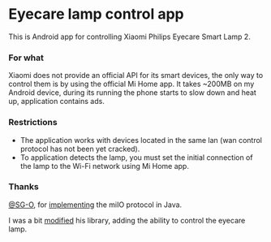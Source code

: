 # Eyecare lamp control app

This is Android app for controlling Xiaomi Philips Eyecare Smart Lamp 2.

### For what
Xiaomi does not provide an official API for its smart devices, the only way to control them is by using the official Mi Home app.
It takes ~200MB on my Android device, during its running the phone starts to slow down and heat up, application contains ads.

### Restrictions
- The application works with devices located in the same lan (wan control protocol has not been yet cracked).
- To application detects the lamp, you must set the initial connection of the lamp to the Wi-Fi network using Mi Home app.

### Thanks
[@SG-O](https://github.com/SG-O), for [implementing](https://github.com/SG-O/miIO) the miIO protocol in Java.

I was a bit [modified](https://github.com/sl413/miIO) his library, adding the ability to control the eyecare lamp.
